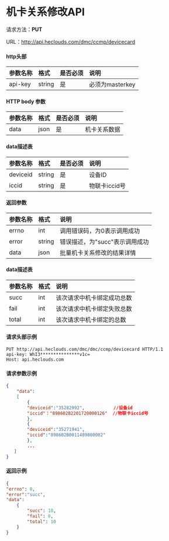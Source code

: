 # 机卡关系修改API

请求方法：**PUT**

URL：http://api.heclouds.com/dmc/ccmp/devicecard

#### http头部
参数名称 | 格式 | 是否必须 | 说明
:- | :- | :- | :- 
api-key | string | 是 | 必须为masterkey

#### HTTP body 参数
参数名称 | 格式 | 是否必须 | 说明
:- | :- | :- | :- 
data|json|是|机卡关系数据

#### data描述表
参数名称 | 格式 | 是否必须 | 说明
:- | :- | :- | :- 
deviceid|string|是|设备ID
iccid|string|是|物联卡iccid号

#### 返回参数
参数名称|格式|说明
:- | :- | :- 
errno|int|调用错误码，为0表示调用成功
error|string|错误描述，为"succ"表示调用成功
data|json|批量机卡关系修改的结果详情

#### data描述表
参数名称|格式|说明
:- | :- | :- 
succ|int|该次请求中机卡绑定成功总数
fail|int|该次请求中机卡绑定失败总数
total|int|该次请求中机卡绑定的总数

#### 请求头部示例
```text
PUT http://api.heclouds.com/dmc/dmc/ccmp/devicecard HTTP/1.1
api-key: WhI3***************v1c=
Host: api.heclouds.com
```

#### 请求参数示例
```json
{
    "data":
    [
        {
        "deviceid":"35282992",           //设备id
        "iccid"："898602B2201720000126"  //物联卡iccid号
        },
        {
        "deviceid":"35271941",
        "iccid":"898602B0011489800002"
        },
        ...
   ]
}
```
#### 返回示例
```json
{
"errno": 0,
"error":"succ",
"data":
    {
        "succ": 10,
        "fail": 0,
        "total": 10
    }
}
```
